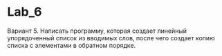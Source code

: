 # Lab_6
Вариант 5. Написать программу, которая создает линейный упорядоченный список из вводимых слов, после чего создает копию списка с элементами в обратном порядке.
